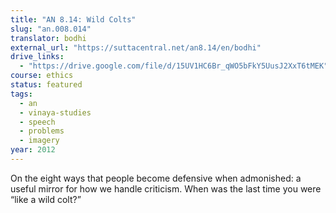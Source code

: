 ```yaml
---
title: "AN 8.14: Wild Colts"
slug: "an.008.014"
translator: bodhi
external_url: "https://suttacentral.net/an8.14/en/bodhi"
drive_links:
  - "https://drive.google.com/file/d/15UV1HC6Br_qWO5bFkY5UusJ2XxT6tMEK"
course: ethics
status: featured
tags:
  - an
  - vinaya-studies
  - speech
  - problems
  - imagery
year: 2012
---
```


On the eight ways that people become defensive when admonished: a useful mirror for how we handle criticism. When was the last time you were “like a wild colt?”
